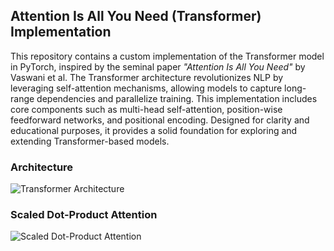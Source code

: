 ## Attention Is All You Need (Transformer) Implementation

This repository contains a custom implementation of the Transformer model in PyTorch, inspired by the seminal paper *"Attention Is All You Need"* by Vaswani et al. The Transformer architecture revolutionizes NLP by leveraging self-attention mechanisms, allowing models to capture long-range dependencies and parallelize training. This implementation includes core components such as multi-head self-attention, position-wise feedforward networks, and positional encoding. Designed for clarity and educational purposes, it provides a solid foundation for exploring and extending Transformer-based models.

### Architecture

![Transformer Architecture](path/to/transformer_architecture.png)

### Scaled Dot-Product Attention

![Scaled Dot-Product Attention](path/to/scaled_dot_product_attention.png)

